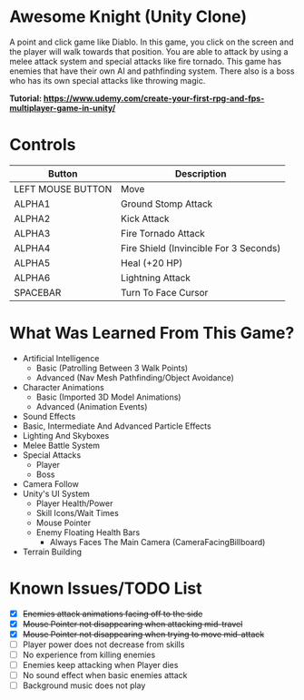 # Awesome Knight (Unity Clone)
A point and click game like Diablo. In this game, you click on the screen and the player will walk towards that position. You are able to attack by using a melee attack system and special attacks like fire tornado. This game has enemies that have their own AI and pathfinding system. There also is a boss who has its own special attacks like throwing magic.

**Tutorial: https://www.udemy.com/create-your-first-rpg-and-fps-multiplayer-game-in-unity/**

# Controls
Button | Description
------ | ------
LEFT MOUSE BUTTON | Move  
ALPHA1 | Ground Stomp Attack  
ALPHA2 | Kick Attack
ALPHA3 | Fire Tornado Attack
ALPHA4 | Fire Shield (Invincible For 3 Seconds)
ALPHA5 | Heal (+20 HP)
ALPHA6 | Lightning Attack
SPACEBAR | Turn To Face Cursor

# What Was Learned From This Game?
- Artificial Intelligence
     - Basic (Patrolling Between 3 Walk Points)
     - Advanced (Nav Mesh Pathfinding/Object Avoidance)
- Character Animations
     - Basic (Imported 3D Model Animations)
     - Advanced (Animation Events)
- Sound Effects
- Basic, Intermediate And Advanced Particle Effects
- Lighting And Skyboxes
- Melee Battle System
- Special Attacks
     - Player
     - Boss
- Camera Follow
- Unity's UI System
     - Player Health/Power
     - Skill Icons/Wait Times
     - Mouse Pointer
     - Enemy Floating Health Bars
          - Always Faces The Main Camera (CameraFacingBillboard)
- Terrain Building

# Known Issues/TODO List
- [x] ~~Enemies attack animations facing off to the side~~
- [x] ~~Mouse Pointer not disappearing when attacking mid-travel~~
- [x] ~~Mouse Pointer not disappearing when trying to move mid-attack~~
- [ ] Player power does not decrease from skills
- [ ] No experience from killing enemies
- [ ] Enemies keep attacking when Player dies
- [ ] No sound effect when basic enemies attack
- [ ] Background music does not play
